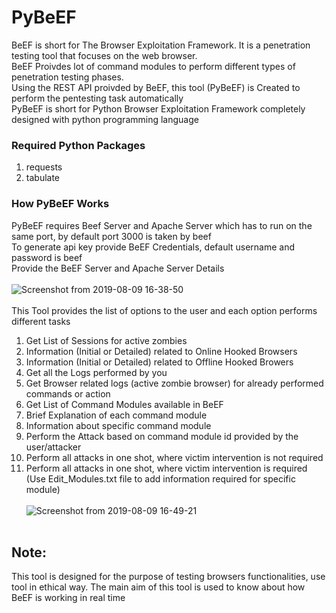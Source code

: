 # PyBeEF
BeEF is short for The Browser Exploitation Framework. It is a penetration testing tool that focuses on the web browser.<br/>
BeEF Proivdes lot of command modules to perform different types of penetration testing phases.<br/>
Using the REST API proivded by BeEF, this tool (PyBeEF) is Created to perform the pentesting task automatically<br/>
PyBeEF is short for Python Browser Exploitation Framework completely designed with python programming language<br/>

### Required Python Packages
1) requests<br/>
2) tabulate

### How PyBeEF Works
PyBeEF requires Beef Server and Apache Server which has to run on the same port, by default port 3000 is taken by beef<br/>
To generate api key provide BeEF Credentials, default username and password is beef<br/>
Provide the BeEF Server and Apache Server Details<br/><br/>
![Screenshot from 2019-08-09 16-38-50](https://user-images.githubusercontent.com/53365786/62775371-13802680-bac5-11e9-8b33-609cdc066fe6.png)
<br/><br/>
This Tool provides the list of options to the user and each option performs different tasks<br/>
1) Get List of Sessions for active zombies <br/>
2) Information (Initial or Detailed) related to Online Hooked Browsers<br/>
3) Information (Initial or Detailed) related to Offline Hooked Browers<br/>
4) Get all the Logs performed by you<br/>
5) Get Browser related logs (active zombie browser) for already performed commands or action<br/>
6) Get List of Command Modules available in BeEF<br/>
7) Brief Explanation of each command module<br/>
8) Information about specific command module<br/>
9) Perform the Attack based on command module id provided by the user/attacker<br/>
10) Perform all attacks in one shot, where victim intervention is not required<br/>
11) Perform all attacks in one shot, where victim intervention is required (Use Edit_Modules.txt file to add information required for specific module)<br/><br/>
![Screenshot from 2019-08-09 16-49-21](https://user-images.githubusercontent.com/53365786/62775823-6f977a80-bac6-11e9-9d7d-0b5f2adb3c6d.png)
<br/><br/>
## Note: 
This tool is designed for the purpose of testing browsers functionalities, use tool in ethical way. The main aim of this tool is used to know about how BeEF is working in real time
